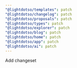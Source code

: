 ```yaml
---
"@lightdotso/templates": patch
"@lightdotso/changelog": patch
"@lightdotso/proposals": patch
"@lightdotso/types": patch
"@lightdotso/explorer": patch
"@lightdotso/blog": patch
"@lightdotso/home": patch
"@lightdotso/app": patch
"@lightdotso/ai": patch
---
```


Add changeset
